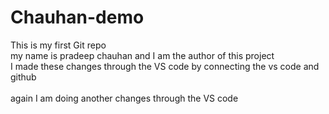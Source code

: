 # Chauhan-demo
This is my first Git repo 
<br>
my name is pradeep chauhan and I am the author of this project 
<br>
I made these changes through the VS code by connecting the vs code and github  
<br>
again I am doing another changes through the VS code 
<br>